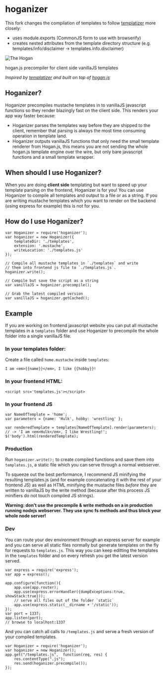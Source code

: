 hoganizer
=========

This fork changes the compilation of templates to follow [templatizer](https://github.com/HenrikJoreteg/templatizer) more closely:
- uses module.exports (CommonJS form to use with browserify)
- creates nested attributes from the template directory structure (e.g. templates/info/disclaimer -> templates.info.disclaimer)

![The Hogan](http://askmike.org/stuff/hogan.jpg)

hogan.js precompiler for client side vanillaJS templates

*Inspired by [templatizer](https://github.com/HenrikJoreteg/templatizer) and built on top of [hogan.js](http://twitter.github.io/hogan.js/)*

## Hoganizer?

Hoganizer precompiles mustache templates in to vanillaJS javascript functions so they render blazingly fast on the client side. This renders your app way faster because:

- Hoganizer parses the templates way before they are shipped to the client, remember that parsing is always the most time consuming operation in template land.
- Hoganizer outputs vanillaJS functions that only need the small template renderer from Hogan.js, this means you are not sending the whole hogan.js template engine over the wire, but only bare javascript functions and a small template wrapper.

## When should I use Hoganizer?

When you are doing **client side** templating but want to speed up your template parsing on the frontend, Hoganizer is for you! You can use Hoganizer to compile all templates and output to a file or as a string. If you are writing mustache templates which you want to render on the backend (using express for example) this is not for you.

## How do I use Hoganizer?

    var Hoganizer = require('hoganizer');
    var hoganizer = new Hoganizer({
        templateDir: './templates',
        extension: '.mustache',
        writeLocation: './templates.js'
    });

    // Compile all mustache templates in `./templates` and write
    // them into frontend js file to `./templates.js`.
    hoganizer.write();

    // Compile but save the script as a string
    var vanillaJS = hoganizer.precompile();

    // Grab the latest compiled version
    var vanillaJS = hoganizer.getCached();

## Example

If you are working on frontend javascript website you can put all mustache templates in a `templates` folder and use Hoganizer to precompile the whole folder into a single vanillaJS file.

### In your templates folder:

Create a file called `home.mustache` inside `templates`:

    I am <em>{{name}}</em>, I like {{hobby}}!

### In your frontend HTML:

    <script src='templates.js'></script>

### In your frontend JS

    var NameOfTemplate = 'home';
    var parameters = {name: 'Hulk', hobby: 'wrestling' };

    var renderedTemplate = templates[NameOfTemplate].render(parameters);
    // -> 'I am <em>Hulk</em>, I like Wrestling!';
    $('body').html(renderedTemplate);

### Production

Run `hoganizer.write();` to create compiled functions and save them into `templates.js`, a static file which you can serve through a normal webserver.

To squeeze out the best performance, I recommend JS minifying the resulting templates.js (and for example concatenating it with the rest of your frontend JS) as well as HTML minifying the mustache files *before* they are written to vanillaJS by the write method (because after this process JS minifiers do not touch compiled JS strings).

**Warning: don't use the precompile & write methods on a in production running nodejs webserver. They use sync fs methods and thus block your whole node server!**

### Dev

You can route your dev environment through an express server for example and you can serve all static files normally but generate templates on the fly for requests to `templates.js`. This way you can keep editting the templates in the `templates` folder and on every refresh you get the latest version served.

    var express = require('express');
    var app = express();

    app.configure(function(){
        app.use(app.router);
        app.use(express.errorHandler({dumpExceptions:true, showStack:true}));
        // serve all files out of the folder `static`
        app.use(express.static(__dirname + '/static'));
    });
    var port = 1337;
    app.listen(port);
    // browse to localhost:1337

And you can catch all calls to `/templates.js` and serve a fresh version of your compiled templates.

    var Hoganizer = require('hoganizer');
    var hoganizer = new Hoganizer();
    app.get("/templates.js",  function(req, res) {
        res.contentType(".js");
        res.send(hoganizer.precompile());
    });